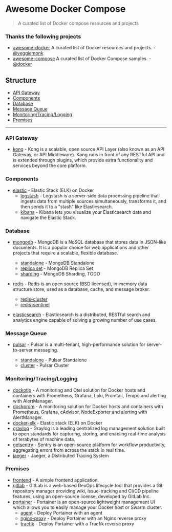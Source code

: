 # Awesome Docker Compose

> A curated list of Docker compose resources and projects

### Thanks the following projects

- [awesome-docker](https://github.com/veggiemonk/awesome-docker) A curated list of Docker resources and projects. - [@veggiemonk](https://github.com/veggiemonk)
- [awesome-compose](https://github.com/docker/awesome-compose) A curated list of Docker Compose samples. - [@docker](https://github.com/docker)

## Structure

- [API Gateway](#api-gateway)
- [Components](#components)
- [Database](#database)
- [Message Queue](#message-queue)
- [Monitoring/Tracing/Logging](#monitoringtracinglogging)
- [Premises](#premises)

---

### API Gateway

- [kong](./kong/README.md) - Kong is a scalable, open source API Layer (also known as an API Gateway, or API Middleware). Kong runs in front of any RESTful API and is extended through plugins, which provide extra functionality and services beyond the core platform.

### Components

- [elastic](https://www.elastic.co) - Elastic Stack (ELK) on Docker
  - [logstash](https://www.elastic.co/logstash) - Logstash is a server-side data processing pipeline that ingests data from multiple sources simultaneously, transforms it, and then sends it to a "stash" like Elasticsearch.
  - [kibana](https://www.elastic.co/kibana) - Kibana lets you visualize your Elasticsearch data and navigate the Elastic Stack.

### Database

- [mongodb](./mongodb/readme.md) - MongoDB is a NoSQL database that stores data in JSON-like documents. It is a popular choice for web applications and other projects that require a scalable, flexible database.

  - [standalone](./mongodb/standalone/README.md) - MongoDB Standalone
  - [replica set](./mongodb/replica-set/README.md) - MongoDB Replica Set
  - [sharding]() - MongoDB Sharding, TODO

- [redis](./redis/README.md) - Redis is an open source (BSD licensed), in-memory data structure store, used as a database, cache, and message broker.
  - [redis-cluster](./redis/redis-cluster/README.md)
  - [redis-sentinel](./redis/redis-sentinel/README.md)

- [elasticsearch](./elasticsearch/README.md#elasticsearch) - Elasticsearch is a distributed, RESTful search and analytics engine capable of solving a growing number of use cases.

### Message Queue

- [pulsar](./pulsar/REMADE.md) - Pulsar is a multi-tenant, high-performance solution for server-to-server messaging.

  - [standalone](./pulsar/pulsar-standone/README.md) - Pulsar Standalone
  - [cluster](./pulsar/pulsar-cluster/README.md) - Pulsar Cluster

### Monitoring/Tracing/Logging

- [dockotlp](https://github.com/peng-huang-ch/dockotlp) - A monitoring and Otel solution for Docker hosts and containers with Prometheus, Grafana, Loki, Promtail, Tempo and alerting with AlertManager.
- [dockprom](https://github.com/stefanprodan/dockprom) - A monitoring solution for Docker hosts and containers with Prometheus, Grafana, cAdvisor, NodeExporter and alerting with AlertManager.
- [docker-elk](./docker-elk/README.md) - Elastic stack (ELK) on Docker
- [graylog](./graylog/README.md) - Graylog is a leading centralized log management solution built to open standards for capturing, storing, and enabling real-time analysis of terabytes of machine data.
- [getsentry](https://github.com/getsentry/self-hosted) - Sentry is an open-source platform for workflow productivity, aggregating errors from across the stack in real time.
- [jaeger](./jaeger/README.md) - Jaeger, a Distributed Tracing System

### Premises

- [frontend](./frontend/README.md) - A simple frontend application.
- [gitlab](./gitlab/README.md) - GitLab is a web-based DevOps lifecycle tool that provides a Git repository manager providing wiki, issue-tracking and CI/CD pipeline features, using an open-source license, developed by GitLab Inc.
- [portainer](./portainer/README.md) - Portainer is an open-source lightweight management UI which allows you to easily manage your Docker host or Swarm cluster.
  - [agent](./portainer/agent/README.md) - Deploy Portainer with an agent
  - [nginx-proxy](./portainer/nginx-proxy/README.md) - Deploy Portainer with an Nginx reverse proxy
  - [traefik](./portainer/traefik/README.md) - Deploy Portainer with a Traefik reverse proxy
